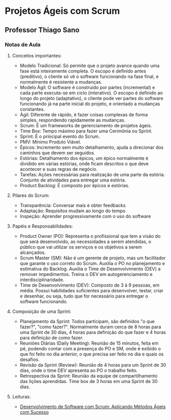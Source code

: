 # Projetos Ágeis com Scrum

## Professor Thiago Sano

### Notas de Aula

1. Conceitos importantes:
   - Modelo Tradicional: Só permite que o projeto avance quando uma fase está inteiramente completa. O escopo é definido antes (preditivo), o cliente só vê o software funcionando na fase final, e normalmente é resistente a mudanças.
   - Modelo Ágil: O software é construído por partes (incremental) e cada parte executa-se em ciclo (interativo). O escopo é definido ao longo do projeto (adaptativo), o cliente pode ver partes do software funcionando já na parte inicial do projeto, e orientado a mudanças constantes.
   - Ágil: Diferente de rápido, é fazer coisas complexas de forma simples, respondendo rapidamente as mudanças.
   - Scrum: É um frameworks de gerenciamento de projetos ágeis.
   - Time Box: Tempo máximo para fazer uma Cerimônia ou Sprint.
   - Sprint: É o principal evento do Scrum.
   - PMV: Mínimo Produto Viável.
   - Épicos: Incremento sem muito detalhamento, ajuda a direcionar dos caminhos que devem ser seguidos.
   - Estórias: Detalhamento dos épicos, um épico normalmente é dividido em várias estórias, onde ficam descritos o que deve acontecer e suas regras de negócio.
   - Tarefas: Ações necessárias para realização de uma parte da estória. Conjunto de atividades para entregar uma estória.
   - Product Backlog: É composto por épicos e estórias.
3. Pilares do Scrum:
   - Transparência: Conversar mais e obter feedbacks
   - Adaptação: Requisitos mudam ao longo do tempo
   - Inspeção: Aprender progressivamente com o uso do software

3. Papéis e Responsabilidades:
   - Product Owner (PO): Representa o profissional que tem a visão do que será desenvolvido, as necessidades a serem atendidas, o público que vai utilizar os serviços e os objetivos a serem alcançados.
   - Scrum Master (SM): Não é um gerente de projeto, mas um facilitador que garante o uso correto do Scrum. Auxilia o PO no planejamento e estimativa do Backlog. Auxilia o Time de Desenvolvimento (DEV) a remover impedimentos. Treina o DEV em autogerenciamento e interdisciplinaridade.
   - Time de Desenvolvimento (DEV): Composto de 3 à 9 pessoas, em média. Possui habilidades suficientes para desenvolver, testar, criar e desenhar, ou seja, tudo que for necessário para entregar o software funcionando. 

4. Composição de uma Sprint:
   - Planejamento da Sprint: Todos participam, são definidos "o que fazer?", "como fazer?". Normalmente duram cerca de 8 horas para uma Sprint de 30 dias, 4 horas para definição do que fazer e 4 horas para definição de como fazer.
   - Reuniões Diárias (Daily Meeting): Reunião de 15 minutos, feita em pé, podendo contar com a presença do PO e SM, onde é exibido o que foi feito no dia anterior, o que precisa ser feito no dia e quais os desafios.
   - Revisão da Sprint (Review): Reunião de 4 horas para um Sprint de 30 dias, onde o time DEV apresenta ao PO o trabalho feito.
   - Retrospectiva da Sprint: Reunião da equipe de compartilhamento das lições aprendidas. Time box de 3 horas em uma Sprint de 30 dias.

5. Leituras:
   - [Desenvolvimento de Software com Scrum: Aplicando Métodos Ágeis com Sucesso](https://www.amazon.com.br/Desenvolvimento-Software-com-Scrum-Aplicando/dp/8577808076/ref=sr_1_3?__mk_pt_BR=%C3%85M%C3%85%C5%BD%C3%95%C3%91&keywords=Projetos+%C3%81geis+Scrum&qid=1649862879&rnid=18726358011&s=books&sr=1-3&ufe=app_do%3Aamzn1.fos.db68964d-7c0e-4bb2-a95c-e5cb9e32eb12)
